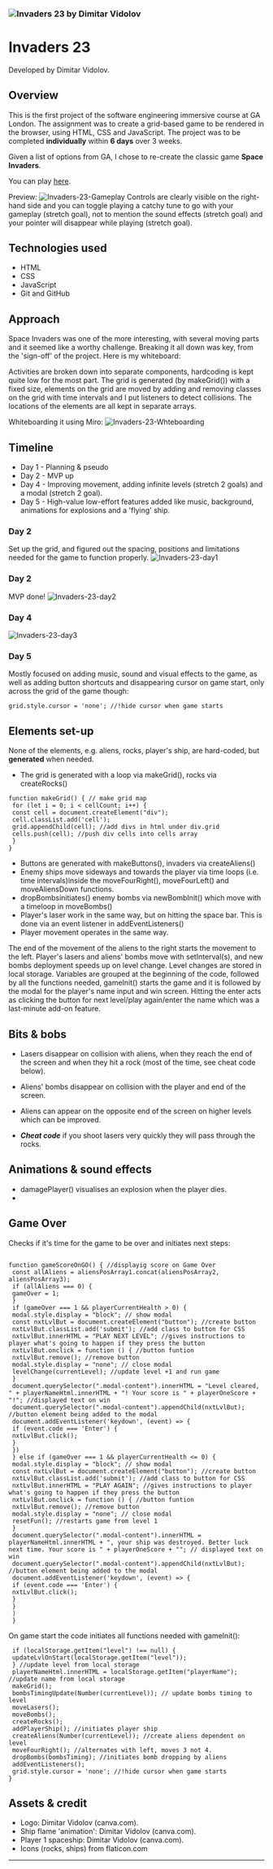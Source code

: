 ### ![Invaders 23 by Dimitar Vidolov](https://dumblevor.github.io/spce_inv1/assets/animatedLogo.gif)

# Invaders 23
 
Developed by Dimitar Vidolov.

## Overview

This is the first project of the software engineering immersive course at GA London. The assignment was to create a grid-based game to be rendered in the browser, using HTML, CSS and JavaScript. The project was to be completed **individually** within **6 days** over 3 weeks. 

Given a list of options from GA, I chose to re-create the classic game **Space Invaders**. 

You can play [here](https://dumblevor.github.io/spce_inv1/).

Preview: ![Invaders-23-Gameplay](./readme-assets/readme_demo.gif)
Controls are clearly visible on the right-hand side and you can toggle playing a catchy tune to go with your gameplay (stretch goal), not to mention the sound effects (stretch goal) and your pointer will disappear while playing (stretch goal).

## Technologies used 

- HTML
- CSS
- JavaScript
- Git and GitHub

## Approach

Space Invaders was one of the more interesting, with several moving parts and it seemed like a worthy challenge. 
Breaking it all down was key, from the 'sign-off' of the project.
Here is my whiteboard:

Activities are broken down into separate components, hardcoding is kept quite low for the most part.
The grid is generated (by makeGrid()) with a fixed size, elements on the grid are moved by adding and removing classes on the grid with time intervals and I put listeners to detect collisions.
The locations of the elements are all kept in separate arrays.

Whiteboarding it using Miro:
![Invaders-23-Whteboarding](./readme-assets/whiteboard.png)

## Timeline
- Day 1 - Planning & pseudo
- Day 2 - MVP up
- Day 4 - Improving movement, adding infinite levels (stretch 2 goals) and a modal (stretch 2 goal).
- Day 5 - High-value low-effort features added like music, background, animations for explosions and a 'flying' ship. 

### Day 2
Set up the grid, and figured out the spacing, positions and limitations needed for the game to function properly. 
![Invaders-23-day1](./readme-assets/Screen1.png)

### Day 2
MVP done!
![Invaders-23-day2](./readme-assets/Screen2.png)

### Day 4
![Invaders-23-day3](./readme-assets/Screen3.png)

### Day 5
<!-- ![Invaders-23-day5](./Screen5.png) -->
Mostly focused on adding music, sound and visual effects to the game, as well as adding button shortcuts and disappearing cursor on game start, only across the grid of the game though:
```
grid.style.cursor = 'none'; //!hide cursor when game starts
````

## Elements set-up 
None of the elements, e.g. aliens, rocks, player's ship, are hard-coded, but **generated** when needed.

- The grid is generated with a loop via makeGrid(), rocks via createRocks()
```
function makeGrid() { // make grid map
 for (let i = 0; i < cellCount; i++) {
 const cell = document.createElement("div");
 cell.classList.add('cell');
 grid.appendChild(cell); //add divs in html under div.grid
 cells.push(cell); //push div cells into cells array
 }
}
```
- Buttons are generated with makeButtons(), invaders via createAliens()
- Enemy ships move sideways and towards the player via time loops (i.e. time intervals)inside the moveFourRight(), moveFourLeft() and moveAliensDown functions.
- dropBombsinitiates() enemy bombs via newBombInit() which move with a timeloop in moveBombs()
- Player's laser work in the same way, but on hitting the space bar. This is done via an event listener in addEventListeners()
- Player movement operates in the same way. 

The end of the movement of the aliens to the right starts the movement to the left. 
Player's lasers and aliens' bombs move with setInterval(s), and new bombs deployment speeds up on level change.
Level changes are stored in local storage.
Variables are grouped at the beginning of the code, followed by all the functions needed, gameInit() starts the game and it is followed by the modal for the player's name input and win screen.
Hitting the enter acts as clicking the button for next level/play again/enter the name which was a last-minute add-on feature. 

## Bits & bobs
- Lasers disappear on collision with aliens, when they reach the end of the screen and when they hit a rock (most of the time, see cheat code below).
- Aliens' bombs disappear on collision with the player and end of the screen.
- Aliens can appear on the opposite end of the screen on higher levels which can be improved. 

- ***Cheat code*** if you shoot lasers very quickly they will pass through the rocks.

## Animations & sound effects

- damagePlayer() visualises an explosion when the player dies.
- 

## Game Over
Checks if it's time for the game to be over and initiates next steps:
```

function gameScoreOnGO() { //displayig score on Game Over
 const allAliens = aliensPosArray1.concat(aliensPosArray2, aliensPosArray3);
 if (allAliens === 0) {
 gameOver = 1;
 }
 if (gameOver === 1 && playerCurrentHealth > 0) {
 modal.style.display = "block"; // show modal
 const nxtLvlBut = document.createElement("button"); //create button
 nxtLvlBut.classList.add('submit'); //add class to button for CSS 
 nxtLvlBut.innerHTML = "PLAY NEXT LEVEL"; //gives instructions to player what's going to happen if they press the button
 nxtLvlBut.onclick = function () { //button funtion
 nxtLvlBut.remove(); //remove button
 modal.style.display = "none"; // close modal
 levelChange(currentLevel); //update level +1 and run game
 }
 document.querySelector(".modal-content").innerHTML = "Level cleared, " + playerNameHtml.innerHTML + "! Your score is " + playerOneScore + "!"; //displayed text on win 
 document.querySelector(".modal-content").appendChild(nxtLvlBut); //button element being added to the modal
 document.addEventListener('keydown', (event) => {
 if (event.code === 'Enter') {
 nxtLvlBut.click();
 }
 })
 } else if (gameOver === 1 && playerCurrentHealth <= 0) {
 modal.style.display = "block"; // show modal
 const nxtLvlBut = document.createElement("button"); //create button
 nxtLvlBut.classList.add('submit'); //add class to button for CSS 
 nxtLvlBut.innerHTML = "PLAY AGAIN"; //gives instructions to player what's going to happen if they press the button
 nxtLvlBut.onclick = function () { //button funtion
 nxtLvlBut.remove(); //remove button
 modal.style.display = "none"; // close modal
 resetFun(); //restarts game from level 1
 }
 document.querySelector(".modal-content").innerHTML = playerNameHtml.innerHTML + ", your ship was destroyed. Better luck next time. Your score is " + playerOneScore + ""; // displayed text on win 
 document.querySelector(".modal-content").appendChild(nxtLvlBut); //button element being added to the modal
 document.addEventListener('keydown', (event) => {
 if (event.code === 'Enter') {
 nxtLvlBut.click();
 }
 }
 )
 }
 ```

On game start the code initiates all functions needed with gameInit():
```function gameInit() { //initiates games basically, calls all initial functions
 if (localStorage.getItem("level") !== null) {
 updateLvlOnStart(localStorage.getItem("level"));
 } //update level from local storage
 playerNameHtml.innerHTML = localStorage.getItem("playerName"); //update name from local storage
 makeGrid();
 bombsTimingUpdate(Number(currentLevel)); // update bombs timing to level
 moveLasers();
 moveBombs();
 createRocks();
 addPlayerShip(); //initiates player ship
 createAliens(Number(currentLevel)); //create aliens dependent on level
 moveFourRight(); //alternates with left, moves 3 not 4.
 dropBombs(bombsTiming); //initiates bomb dropping by aliens
 addEventListeners();
 grid.style.cursor = 'none'; //!hide cursor when game starts
}
```
## Assets & credit

- Logo: Dimitar Vidolov (canva.com).
- Ship flame 'animation': Dimitar Vidolov (canva.com).
- Player 1 spaceship: Dimitar Vidolov (canva.com).
- Icons (rocks, ships) from flaticon.com
--------

